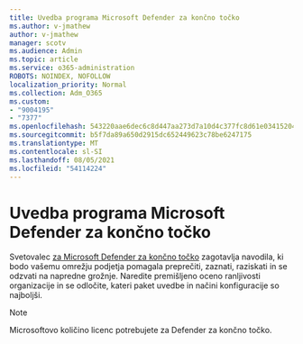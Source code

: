 ```yaml
---
title: Uvedba programa Microsoft Defender za končno točko
ms.author: v-jmathew
author: v-jmathew
manager: scotv
ms.audience: Admin
ms.topic: article
ms.service: o365-administration
ROBOTS: NOINDEX, NOFOLLOW
localization_priority: Normal
ms.collection: Adm_O365
ms.custom:
- "9004195"
- "7377"
ms.openlocfilehash: 543220aae6dec6c8d447aa273d7a10d4c377fc8d61e03415204f5fd2eabe6242
ms.sourcegitcommit: b5f7da89a650d2915dc652449623c78be6247175
ms.translationtype: MT
ms.contentlocale: sl-SI
ms.lasthandoff: 08/05/2021
ms.locfileid: "54114224"
---
```

# <a name="deploy-microsoft-defender-for-endpoint"></a>Uvedba programa Microsoft Defender za končno točko

Svetovalec [za Microsoft Defender za končno točko](https://go.microsoft.com/fwlink/?linkid=2146241) zagotavlja navodila, ki bodo vašemu omrežju podjetja pomagala preprečiti, zaznati, raziskati in se odzvati na napredne grožnje. Naredite premišljeno oceno ranljivosti organizacije in se odločite, kateri paket uvedbe in načini konfiguracije so najboljši.

> [!NOTE]
> Microsoftovo količino licenc potrebujete za Defender za končno točko.
